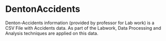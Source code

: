 # DentonAccidents

Denton-Accidents information (provided by professor for Lab work) is a CSV File with Accidents data. As part of  the  Labwork, Data Processing and Analysis techniques are applied on this data.